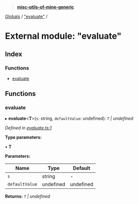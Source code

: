 > **[misc-utils-of-mine-generic](../README.md)**

[Globals](../globals.md) / ["evaluate"](_evaluate_.md) /

# External module: "evaluate"

## Index

### Functions

* [evaluate](_evaluate_.md#evaluate)

## Functions

###  evaluate

▸ **evaluate**<**T**>(`s`: string, `defaultValue`: undefined): *`T` | undefined*

*Defined in [evaluate.ts:1](https://github.com/cancerberoSgx/misc-utils-of-mine/blob/ca10768/misc-utils-of-mine-generic/src/evaluate.ts#L1)*

**Type parameters:**

▪ **T**

**Parameters:**

Name | Type | Default |
------ | ------ | ------ |
`s` | string | - |
`defaultValue` | undefined |  undefined |

**Returns:** *`T` | undefined*
